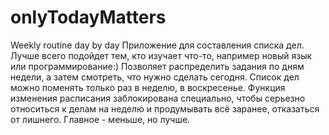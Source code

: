 # onlyTodayMatters
Weekly routine day by day
Приложение для составления списка дел. Лучше всего подойдет тем, кто изучает что-то, например новый язык или программирование:) Позволяет распределить задания по дням недели, а затем смотреть, что нужно сделать сегодня.
Список дел можно поменять только раз в неделю, в воскресенье. Функция изменения расписания заблокирована специально, чтобы серьезно относиться к делам на неделю и продумывать всё заранее, отказаться от лишнего. Главное - меньше, но лучше.
